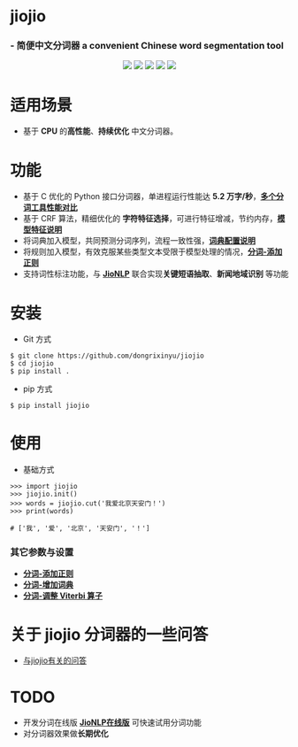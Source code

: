 # **jiojio**
### - 简便中文分词器 a convenient Chinese word segmentation tool
<p align="center">
    <a alt="License">
        <img src="https://img.shields.io/github/license/dongrixinyu/jiojio?color=crimson" /></a>
    <a alt="Size">
        <img src="https://img.shields.io/badge/size-30.1m-orange" /></a>
    <a alt="Downloads">
        <img src="https://img.shields.io/pypi/dm/jiojio?color=yellow" /></a>
    <a alt="Version">
        <img src="https://img.shields.io/badge/version-1.1.3-green" /></a>
    <a href="https://github.com/dongrixinyu/jiojio/pulse" alt="Activity">
        <img src="https://img.shields.io/github/commit-activity/m/dongrixinyu/jiojio?color=blue" /></a>
</p>

# 适用场景
- 基于 **CPU** 的**高性能**、**持续优化** 中文分词器。

# 功能
- 基于 C 优化的 Python 接口分词器，单进程运行性能达 **5.2 万字/秒**，[**多个分词工具性能对比**](https://github.com/dongrixinyu/jiojio/wiki/多种常见开源分词工具的性能对比)
- 基于 CRF 算法，精细优化的 **字符特征选择**，可进行特征增减，节约内存，[**模型特征说明**](https://github.com/dongrixinyu/jiojio/wiki/jiojio-分词CRF特征总结)
- 将词典加入模型，共同预测分词序列，流程一致性强，[**词典配置说明**](https://github.com/dongrixinyu/jiojio/wiki/向分词模型添加自定义词典)
- 将规则加入模型，有效克服某些类型文本受限于模型处理的情况，[**分词-添加正则**](../../wiki/jiojio-使用说明文档#user-content-分词-添加正则)
- 支持词性标注功能，与 [**JioNLP**](https://github.com/dongrixinyu/JioNLP) 联合实现**关键短语抽取**、**新闻地域识别** 等功能

# 安装
- Git 方式
```
$ git clone https://github.com/dongrixinyu/jiojio
$ cd jiojio
$ pip install .
```

- pip 方式
```
$ pip install jiojio
```

# 使用
- 基础方式
```
>>> import jiojio
>>> jiojio.init()
>>> words = jiojio.cut('我爱北京天安门！')
>>> print(words)

# ['我', '爱', '北京', '天安门', '！']
```
### 其它参数与设置
- [**分词-添加正则**](../../wiki/jiojio-使用说明文档#user-content-分词-添加正则)
- [**分词-增加词典**](../../wiki/jiojio-使用说明文档#user-content-分词-增加词典)
- [**分词-调整 Viterbi 算子**](../../wiki/jiojio-使用说明文档#user-content-分词-调整-viterbi-算子)

# 关于 jiojio 分词器的一些问答
- [与jiojio有关的问答](../../wiki/关于jiojio分词器的一些问答)

# TODO
- 开发分词在线版 [**JioNLP在线版**](http://182.92.160.94:16666/#/) 可快速试用分词功能
- 对分词器效果做**长期优化**
